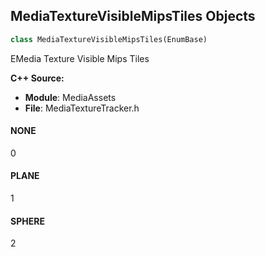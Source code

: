 ## MediaTextureVisibleMipsTiles Objects

```python
class MediaTextureVisibleMipsTiles(EnumBase)
```

EMedia Texture Visible Mips Tiles

**C++ Source:**

- **Module**: MediaAssets
- **File**: MediaTextureTracker.h

<a id="unreal.MediaTextureVisibleMipsTiles.NONE"></a>

#### NONE

0

<a id="unreal.MediaTextureVisibleMipsTiles.PLANE"></a>

#### PLANE

1

<a id="unreal.MediaTextureVisibleMipsTiles.SPHERE"></a>

#### SPHERE

2

<a id="unreal.MovieGraphContainerType"></a>